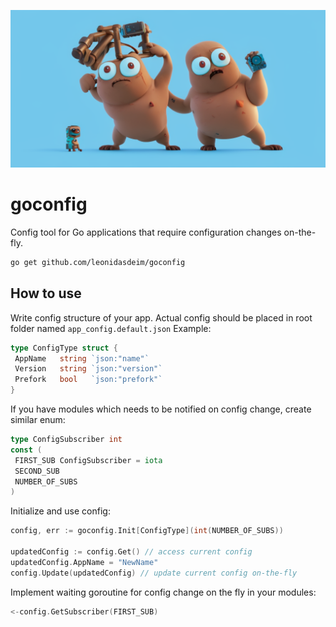 <p align="center">
 <img src="img/goconfig.png" width="650">
</p>

# goconfig

Config tool for Go applications that require configuration changes on-the-fly.

```bash
go get github.com/leonidasdeim/goconfig
```

## How to use

Write config structure of your app. Actual config should be placed in root folder named `app_config.default.json`
Example:

```go
type ConfigType struct {
 AppName   string `json:"name"`
 Version   string `json:"version"`
 Prefork   bool   `json:"prefork"`
}
```

If you have modules which needs to be notified on config change, create similar enum:

```go
type ConfigSubscriber int
const (
 FIRST_SUB ConfigSubscriber = iota
 SECOND_SUB
 NUMBER_OF_SUBS
)
```

Initialize and use config:

```go
config, err := goconfig.Init[ConfigType](int(NUMBER_OF_SUBS))

updatedConfig := config.Get() // access current config 
updatedConfig.AppName = "NewName"
config.Update(updatedConfig) // update current config on-the-fly
```

Implement waiting goroutine for config change on the fly in your modules:

```go
<-config.GetSubscriber(FIRST_SUB)
```
